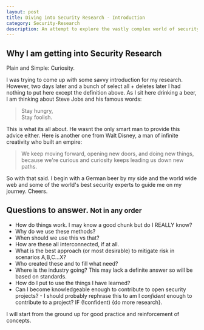 ```yaml
---
layout: post
title: Diving into Security Research - Introduction
category: Security-Research
description: An attempt to explore the vastly complex world of security.  
---
```


## Why I am getting into Security Research
Plain and Simple: Curiosity. 

I was trying to come up with some savvy introduction for my research. However, two days later and a bunch of select all + deletes later I had nothing to put here except the definition above. As I sit here drinking a beer, I am thinking about Steve Jobs and his famous words:

> Stay hungry, <br /> Stay foolish.

This is what its all about. He wasnt the only smart man to provide this advice either. Here is another one from Walt Disney, a man of infinite creativity who built an empire:

> We keep moving forward, opening new doors, and doing new things, because we're curious and curiosity keeps leading us down new paths.

So with that said. I begin with a German beer by my side and the world wide web and some of the world's best security experts to guide me on my journey. Cheers.

## Questions to answer. <small>Not in any order</small>

- How do things work. I may know a good chunk but do I REALLY know?
- Why do we use these methods?
- When should we use this vs that?
- How are these all interconnected, if at all.
- What is the best approach (or most desirable) to mitigate risk in scenarios A,B,C...X?
- Who created these and to fill what need?
- Where is the industry going? This may lack a definite answer so will be based on standards.
- How do I put to use the things I have learned?
- Can I become knowledgeable enough to contribute to open security projects? - I should probably rephrase this to am I *confident* enough to contribute to a project? IF (!confident) {do more research}.

I will start from the ground up for good practice and reinforcement of concepts.



